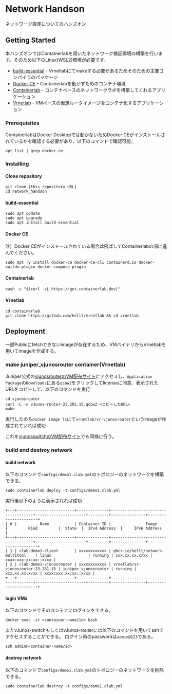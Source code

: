 # Network Handson
ネットワーク設定についてのハンズオン

## Getting Started

本ハンズオンではContainerlabを用いたネットワーク検証環境の構築を行います。そのため以下のLinux(WSL2)環境が必要です。
* [build-essential](https://docs.docker.com/engine/install/) - Vrnetlabにてmakeする必要があるためそのための主要コンパイラのパッケージ
* [Docker CE](https://docs.docker.com/engine/install/) - Containerlabを動かすためのコンテナ環境
* [Containerlab](https://containerlab.dev/) - コンテナベースのネットワークラボを構築してくれるアプリケーション
* [Vrnetlab](https://github.com/hellt/vrnetlab) - VMベースの仮想ルータイメージをコンテナ化するアプリケーション

### Prerequisites

ContainerlabはDocker Desktopでは動かないためDocker CEがインストールされているかを確認する必要があり、以下のコマンドで確認可能。
```
apt list | grep docker-ce
```

### Installing

#### Clone repository
```
git clone [this repository URL]
cd network_handson
```

#### build-essential
```
sudo apt update
sudo apt upgrade
sudo apt install build-essential
```

#### Docker CE
注）Docker CEがインストールされている場合は飛ばしてContainerlabの項に進んでください。
```
sudo apt -y install docker-ce docker-ce-cli containerd.io docker-buildx-plugin docker-compose-plugin
```

#### Containerlab

```
bash -c "$(curl -sL https://get.containerlab.dev)"
```

#### Vrnetlab

```
cd containerlab
git clone https://github.com/hellt/vrnetlab && cd vrnetlab
```

<!-- 
## Running the tests

自動テストをどのように実行するかをここで説明します

### Break down into end to end tests

何のためのテストでどうしてそれを行うのかを説明します

```
コマンドで例を示します
```

### And coding style tests

何のためのテストでどうしてそれを行うのかを説明します

```
コマンドで例を示します
```
-->

## Deployment

一部Publicにfetchできないimageが存在するため、VMバイナリからVrnetlabを用いてimageを作成する。

### make juniper_vjunosrouter container(Vrnetlab)

Juniper公式の[vjunosrouterのVM配布サイト](https://support.juniper.net/support/downloads/?p=vjunos-router)にアクセスし、`Application Package`の`Downloads`にある`qcow2`をクリックしてlicenseに同意、表示されたURLをコピーして、以下のコマンドを実行

```
cd vjunosrouter
curl -L -o vJunos-router-23.2R1.15.qcow2 <コピーしたURL>
make
```

実行したのち`docker image ls`にて`vrnetlab/vr-vjunosrouter`というimageが作成されていれば成功

これを[vjunosswitchのVM配布サイト](https://support.juniper.net/support/downloads/?p=vjunos-switch)でも同様に行う。

### build and destroy network

#### build network
以下のコマンドで`configs/demo1.clab.yml`のトポロジーのネットワークを構築できる。
```
sudo containerlab deploy -t configs/demo1.clab.yml
```

実行後以下のように表示されれば成功
```
+---+-------------------------+--------------+------------------------------------+----------------------+---------+---------------+----------------------+
| # |          Name           | Container ID |               Image                |         Kind         |  State  |  IPv4 Address  |     IPv6 Address     |
+---+-------------------------+--------------+------------------------------------+----------------------+---------+---------------+----------------------+
| 1 | clab-demo1-client       | xxxxxxxxxxxx | ghcr.io/hellt/network-multitool    | linux                | running | xxx.xx.xx.x/xx | xxxx:xxx:xx:xx::x/xx |
| 2 | clab-demo1-vjunosrouter | xxxxxxxxxxxx | vrnetlab/vr-vjunosrouter:23.2R1.15 | juniper_vjunosrouter | running | xxx.xx.xx.x/xx | xxxx:xxx:xx:xx::x/xx |
+---+-------------------------+--------------+------------------------------------+----------------------+---------+---------------+----------------------+
```
#### login VMs
以下のコマンドでそのコンテナにログインをできる。
```
docker exec -it <container-name/id> bash
```

またvJunos-switchもしくはvJunos-routerには以下のコマンドを用いてsshでアクセスすることができる。
ログイン時のpasswordは`admin@123`である。
```
ssh admin@<container-name/id>
```

#### destroy network
以下のコマンドで`configs/demo1.clab.yml`のトポロジーのネットワークを削除できる。
```
sudo containerlab destroy -t configs/demo1.clab.yml
```

<!-- 
## Built With

* [Dropwizard](http://www.dropwizard.io/1.0.2/docs/) - The web framework used
* [Maven](https://maven.apache.org/) - Dependency Management
* [ROME](https://rometools.github.io/rome/) - Used to generate RSS Feeds

## Contributing

私たちのコーディング規範とプルリクエストの手順についての詳細は[CONTRIBUTING.md](https://gist.github.com/PurpleBooth/b24679402957c63ec426)を参照してください。

## Versioning

私たちはバージョン管理に[SemVer](http://semver.org/)を使用しています。利用可能なバージョンは[このリポジトリのタグ](https://github.com/your/project/tags)を参照してください。

## Authors

* **John Smith** - *Initial work* - [Hoge](https://github.com/hoge)

このプロジェクトへの[貢献者](https://github.com/your/project/contributors)のリストもご覧ください。

## License

このプロジェクトは MIT ライセンスの元にライセンスされています。 詳細は[LICENSE.md](LICENSE.md)をご覧ください。

## Acknowledgments

* コードを書いた人への感謝
* 何からインスピレーションを得たか
* その他
-->
